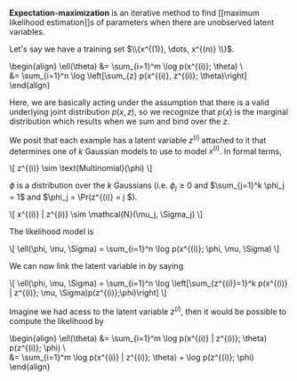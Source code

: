 **Expectation-maximization** is an iterative method to find [[maximum likelihood estimation]]s of parameters when there are unobserved latent variables. 

Let's say we have a training set $\\{x^{(1)}, \dots, x^{(n)} \\}$. 

\begin{align}
\ell(\theta) &= \sum_{i=1}^m \log p(x^{(i)}; \theta) \\\
&= \sum_{i=1}^n \log \left[\sum_{z} p(x^{(i)}, z^{(i)}; \theta)\right]
\end{align}

Here, we are basically acting under the assumption that there is a valid underlying joint distribution $p(x,z)$, so we recognize that $p(x)$ is the marginal distribution which results when we sum and bind over the $z$.


We posit that each example has a latent variable $z^{(i)}$ attached to it that determines one of $k$ Gaussian models to use to model $x^{(i)}$. In formal terms,

\\[
z^{(i)} \sim \text{Multinomial}(\phi)
\\]

$\phi$ is a distribution over the $k$ Gaussians (i.e. $\phi_j \geq 0$ and $\sum_{j=1}^k \phi_j = 1$ and $\phi_j = \Pr(z^{(i)} = j $). 

\\[
x^{(i)} | z^{(i)} \sim \mathcal{N}(\mu_j, \Sigma_j)
\\]

The likelihood model is

\\[
\ell(\phi, \mu, \Sigma) = \sum_{i=1}^n \log p(x^{(i)}; \phi, \mu, \Sigma)
\\]

We can now link the latent variable in by saying

\\[
\ell(\phi, \mu, \Sigma) = \sum_{i=1}^n \log \left[\sum_{z^{(i)}=1}^k p(x^{(i)} | z^{(i)}; \mu, \Sigma)p(z^{(i)};\phi)\right]
\\]

Imagine we had acess to the latent variable $z^{(i)}$, then it would be possible to compute the likelihood by

\begin{align}
\ell(\theta) &= \sum_{i=1}^m \log p(x^{(i)} | z^{(i)}; \theta) p(z^{(i)}; \phi) \\\
&= \sum_{i=1}^m \log p(x^{(i)} | z^{(i)}; \theta) + \log p(z^{(i)}; \phi)
\end{align}


